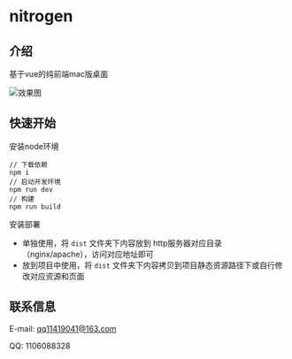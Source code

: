 # nitrogen

## 介绍
基于vue的纯前端mac版桌面

![效果图](https://gitee.com/justlive1/nitrogen/raw/master/public/images/snapshot.jpg)

## 快速开始

安装node环境

```
// 下载依赖
npm i
// 启动开发环境
npm run dev
// 构建
npm run build
```

安装部署

- 单独使用，将 `dist` 文件夹下内容放到 http服务器对应目录 （nginx/apache），访问对应地址即可
- 放到项目中使用，将 `dist` 文件夹下内容拷贝到项目静态资源路径下或自行修改对应资源和页面

## 联系信息

E-mail: qq11419041@163.com

QQ: 1106088328